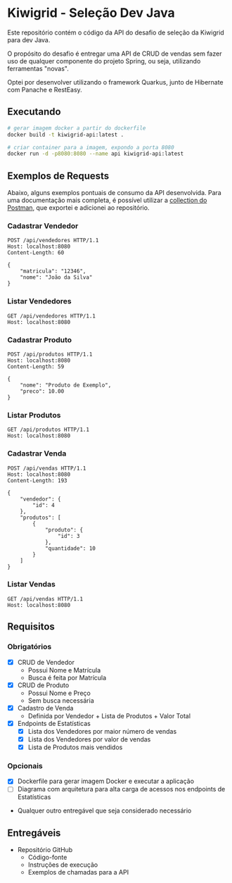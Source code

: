 # Kiwigrid - Seleção Dev Java

Este repositório contém o código da API do desafio de seleção da Kiwigrid para dev Java.

O propósito do desafio é entregar uma API de CRUD de vendas sem fazer uso de qualquer componente do projeto Spring, ou seja, utilizando ferramentas "novas".

Optei por desenvolver utilizando o framework Quarkus, junto de Hibernate com Panache e RestEasy.

## Executando

```sh
# gerar imagem docker a partir do dockerfile
docker build -t kiwigrid-api:latest .

# criar container para a imagem, expondo a porta 8080
docker run -d -p8080:8080 --name api kiwigrid-api:latest
```

## Exemplos de Requests

Abaixo, alguns exemplos pontuais de consumo da API desenvolvida. Para uma documentação mais completa, é possível utilizar a [collection do Postman](kiwigrid.json), que exportei e adicionei ao repositório.

### Cadastrar Vendedor

```http
POST /api/vendedores HTTP/1.1
Host: localhost:8080
Content-Length: 60

{
    "matricula": "12346",
    "nome": "João da Silva"
}
```

### Listar Vendedores

```http
GET /api/vendedores HTTP/1.1
Host: localhost:8080
```

### Cadastrar Produto

```http
POST /api/produtos HTTP/1.1
Host: localhost:8080
Content-Length: 59

{
    "nome": "Produto de Exemplo",
    "preco": 10.00
}
```

### Listar Produtos

```http
GET /api/produtos HTTP/1.1
Host: localhost:8080
```

### Cadastrar Venda
```http
POST /api/vendas HTTP/1.1
Host: localhost:8080
Content-Length: 193

{
    "vendedor": {
        "id": 4
    },
    "produtos": [
        {
            "produto": {
                "id": 3
            },
            "quantidade": 10
        }
    ]
}
```

### Listar Vendas

```http
GET /api/vendas HTTP/1.1
Host: localhost:8080
```

## Requisitos

### Obrigatórios

 - [x] CRUD de Vendedor
	- Possui Nome e Matrícula
	- Busca é feita por Matrícula
 - [x] CRUD de Produto
	- Possui Nome e Preço
	- Sem busca necessária
 - [x] Cadastro de Venda
	- Definida por Vendedor + Lista de Produtos + Valor Total
 - [x] Endpoints de Estatísticas
	- [x] Lista dos Vendedores por maior número de vendas
	- [x] Lista dos Vendedores por valor de vendas
	- [x] Lista de Produtos mais vendidos

### Opcionais

 - [x] Dockerfile para gerar imagem Docker e executar a aplicação
 - [ ] Diagrama com arquitetura para alta carga de acessos nos endpoints de Estatísticas
 - Qualquer outro entregável que seja considerado necessário

## Entregáveis

 - Repositório GitHub
	- Código-fonte
	- Instruções de execução
	- Exemplos de chamadas para a API
